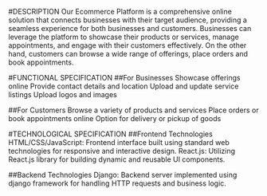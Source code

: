 #DESCRIPTION
Our Ecommerce Platform is a comprehensive online solution that connects businesses with their 
target audience, providing a seamless experience for both businesses and customers.
Businesses can leverage the platform to showcase their products or services, manage appointments,
and engage with their customers effectively. On the other hand, customers can browse a wide range
of offerings, place orders and book appointments.

#FUNCTIONAL SPECIFICATION
##For Businesses
Showcase offerings online
Provide contact details and location
Upload and update service listings
Upload logos and images
                      
##For Customers
Browse a variety of products and services
Place orders or book appointments online
Option for delivery or pickup of goods


#TECHNOLOGICAL SPECIFICATION
##Frontend Technologies
HTML/CSS/JavaScript: Frontend interface built using standard web technologies for responsive and interactive design.
React.js: Utilizing React.js library for building dynamic and reusable UI components.


##Backend Technologies
Django: Backend server implemented using django framework for handling HTTP requests and business logic.


